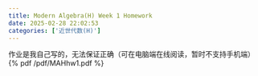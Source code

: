 ```yaml
---
title: Modern Algebra(H) Week 1 Homework
date: 2025-02-28 22:02:53
categories: ['近世代数(H)']
---
```

作业是我自己写的，无法保证正确（可在电脑端在线阅读，暂时不支持手机端）
{% pdf /pdf/MAHhw1.pdf %}
